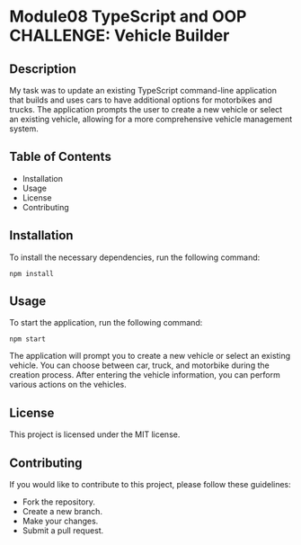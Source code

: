 # Module08 TypeScript and OOP CHALLENGE: Vehicle Builder

## Description

My task was to update an existing TypeScript command-line application that builds and uses cars to have additional options for motorbikes and trucks. The application prompts the user to create a new vehicle or select an existing vehicle, allowing for a more comprehensive vehicle management system.

## Table of Contents

- Installation
- Usage
- License
- Contributing

## Installation

To install the necessary dependencies, run the following command:
```
npm install
```

## Usage

To start the application, run the following command:
```
npm start
```
The application will prompt you to create a new vehicle or select an existing vehicle. You can choose between car, truck, and motorbike during the creation process. After entering the vehicle information, you can perform various actions on the vehicles.

## License

This project is licensed under the MIT license.

## Contributing

If you would like to contribute to this project, please follow these guidelines:
- Fork the repository.
- Create a new branch.
- Make your changes.
- Submit a pull request.